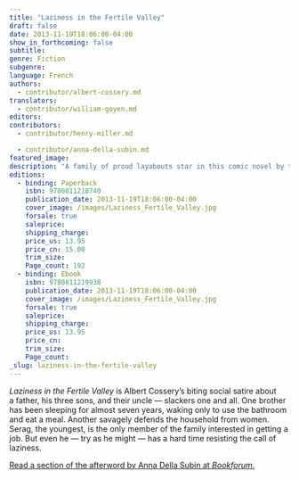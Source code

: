 ```yaml
---
title: "Laziness in the Fertile Valley"
draft: false
date: 2013-11-19T18:06:00-04:00
show_in_forthcoming: false
subtitle:
genre: Fiction
subgenre:
language: French
authors:
  - contributor/albert-cossery.md
translators:
  - contributor/william-goyen.md
editors:
contributors:
  - contributor/henry-miller.md

  - contributor/anna-della-subin.md
featured_image:
description: "A family of proud layabouts star in this comic novel by the Egyptian writer known as “the Voltaire of the Nile” "
editions:
  - binding: Paperback
    isbn: 9780811218740
    publication_date: 2013-11-19T18:06:00-04:00
    cover_image: /images/Laziness_Fertile_Valley.jpg
    forsale: true
    saleprice:
    shipping_charge:
    price_us: 13.95
    price_cn: 15.00
    trim_size:
    Page_count: 192
  - binding: Ebook
    isbn: 9780811219938
    publication_date: 2013-11-19T18:06:00-04:00
    cover_image: /images/Laziness_Fertile_Valley.jpg
    forsale: true
    saleprice:
    shipping_charge:
    price_us: 13.95
    price_cn:
    trim_size:
    Page_count:
_slug: laziness-in-the-fertile-valley
---
```


_Laziness in the Fertile Valley_ is Albert Cossery’s biting social satire about a father, his three sons, and their uncle — slackers one and all. One brother has been sleeping for almost seven years, waking only to use the bathroom and eat a meal. Another savagely defends the household from women. Serag, the youngest, is the only member of the family interested in getting a job. But even he — try as he might — has a hard time resisting the call of laziness.

[Read a section of the afterword by Anna Della Subin at _Bookforum._](http://www.bookforum.com/pubdates/12628)

